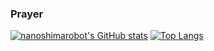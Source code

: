 ### Prayer
[![nanoshimarobot's GitHub stats](https://github-readme-stats.vercel.app/api?username=nanoshimarobot&theme=city_lights&show_icons=true)](https://github.com/nanoshimarobot/github-readme-stats)
[![Top Langs](https://github-readme-stats.vercel.app/api/top-langs/?username=nanoshimarobot&langs_count=8)](https://github.com/nanoshimarobot/github-readme-stats)

<!--
**nanoshimarobot/nanoshimarobot** is a ✨ _special_ ✨ repository because its `README.md` (this file) appears on your GitHub profile.

Here are some ideas to get you started:

- 🔭 I’m currently working on ...
- 🌱 I’m currently learning ...
- 👯 I’m looking to collaborate on ...
- 🤔 I’m looking for help with ...
- 💬 Ask me about ...
- 📫 How to reach me: ...
- 😄 Pronouns: ...
- ⚡ Fun fact: ...
-->
